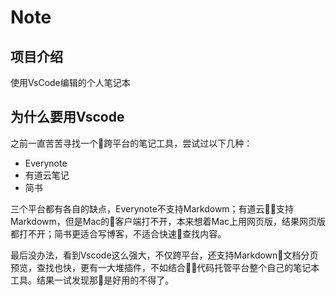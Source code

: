 # Note

## 项目介绍

使用VsCode编辑的个人笔记本

## 为什么要用Vscode

之前一直苦苦寻找一个跨平台的笔记工具，尝试过以下几种：

- Everynote
- 有道云笔记
- 简书

三个平台都有各自的缺点，Everynote不支持Markdowm；有道云支持Markdowm，但是Mac的客户端打不开，本来想着Mac上用网页版，结果网页版都打不开；简书更适合写博客，不适合快速查找内容。

最后没办法，看到Vscode这么强大，不仅跨平台，还支持Markdown文档分页预览，查找也快，更有一大堆插件，不如结合代码托管平台整个自己的笔记本工具。结果一试发现那是好用的不得了。